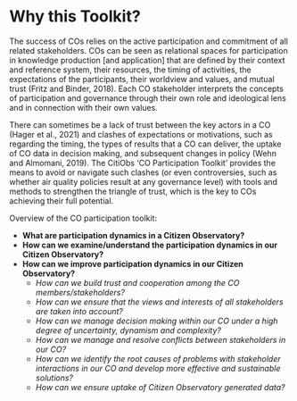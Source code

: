 # Why this Toolkit?

The success of COs relies on the active participation and commitment of all related stakeholders. COs can be seen as relational spaces for participation in knowledge production \[and application] that are defined by their context and reference system, their resources, the timing of activities, the expectations of the participants, their worldview and values, and mutual trust (Fritz and Binder, 2018). Each CO stakeholder interprets the concepts of participation and governance through their own role and ideological lens and in connection with their own values.

There can sometimes be a lack of trust between the key actors in a CO (Hager et al., 2021) and clashes of expectations or motivations, such as regarding the timing, the types of results that a CO can deliver, the uptake of CO data in decision making, and subsequent changes in policy (Wehn and Almomani, 2019). The CitiObs ‘CO Participation Toolkit’ provides the means to avoid or navigate such clashes (or even controversies, such as whether air quality policies result at any governance level) with tools and methods to strengthen the triangle of trust, which is the key to COs achieving their full potential.

Overview of the CO participation toolkit:

* **What are participation dynamics in a Citizen Observatory?**
* **How can we examine/understand the participation dynamics in our Citizen Observatory?**
* **How can we improve participation dynamics in our Citizen Observatory?**
  * _How can we build trust and cooperation among the CO members/stakeholders?_
  * _How can we ensure that the views and interests of all stakeholders are taken into account?_
  * _How can we manage decision making within our CO under a high degree of uncertainty, dynamism and complexity?_
  * _How can we manage and resolve conflicts between stakeholders in our CO?_
  * _How can we identify the root causes of problems with stakeholder interactions in our CO and develop more effective and sustainable solutions?_
  * _How can we ensure uptake of Citizen Observatory generated data?_
